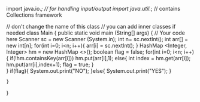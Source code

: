import java.io.*; // for handling input/output
import java.util.*; // contains Collections framework

// don't change the name of this class
// you can add inner classes if needed
class Main {
    public static void main (String[] args) {
        // Your code here
        Scanner sc = new Scanner (System.in);
        int n= sc.nextInt();
        int arr[] = new int[n];
        for(int i=0; i<n; i++){
            arr[i] = sc.nextInt();
        }
        HashMap <Integer, Integer> hm = new HashMap <>();
        boolean flag = false;
        for(int i=0; i<n; i++){
            if(!hm.containsKey(arr[i]))
              hm.put(arr[i],1);
            else{
                int index = hm.get(arr[i]);
                hm.put(arr[i],index+1);
                flag = true;
            }  
        }
            if(flag){
                System.out.print("NO");
            }else{
                System.out.print("YES");
            }
        
    }
}